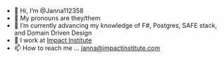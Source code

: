- 👋 Hi, I’m @Janna112358
- 🌈 My pronouns are they/them
- 🌱 I’m currently advancing my knowledge of F#, Postgres, SAFE stack, and Domain Driven Design
- 🔨 I work at [Impact Institute](https://www.impactinstitute.com/ "Impact Institute's home page")
- 📫 How to reach me ... janna@impactinstitute.com

<!---
Janna112358/Janna112358 is a ✨ special ✨ repository because its `README.md` (this file) appears on your GitHub profile.
You can click the Preview link to take a look at your changes.
--->
